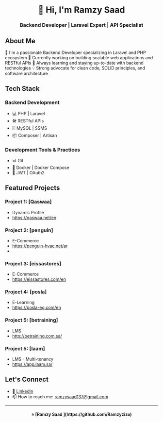 <!-- Header -->
<h1 align="center">👋 Hi, I'm Ramzy Saad</h1>
<h3 align="center">Backend Developer | Laravel Expert | API Specialist</h3>

<!-- About Me -->
## About Me
🚀 I'm a passionate Backend Developer specializing in Laravel and PHP ecosystem
💼 Currently working on building scalable web applications and RESTful APIs
🌱 Always learning and staying up-to-date with backend technologies
💡 Strong advocate for clean code, SOLID principles, and software architecture

<!-- Tech Stack -->
## Tech Stack
### Backend Development
- 💻 PHP | Laravel
- 🛠 RESTful APIs
- 🗄️ MySQL | SSMS
- 📦 Composer | Artisan

### Development Tools & Practices
- 📊 Git
- 🐳 Docker | Docker Compose
- 🔐 JWT | OAuth2

<!-- Projects -->
## Featured Projects
### Project 1: [Qaswaa]
- Dynamic Profile
- https://qaswaa.net/en

### Project 2: [penguin]
- E-Commerce
- https://penguin-hvac.net/ar
- 
### Project 3: [eissastores]
- E-Commerce
- https://eissastores.com/en

### Project 4: [posla]
- E-Learning
- https://posla-eg.com/en

### Project 5: [betraining]
- LMS
- http://betraining.com.sa/

### Project 5: [laam]
- LMS - Multi-tenancy
- https://app.laam.sa/

<!-- Connect -->
## Let's Connect
- 💼 [LinkedIn](https://www.linkedin.com/in/ramzysaad/)
- 📫 How to reach me: ramzysaad137@gmail.com

<!-- Footer -->
---
<h4 align="center">⭐️ [Ramzy Saad ](https://github.com/Ramzyzizo)</h4>
 
